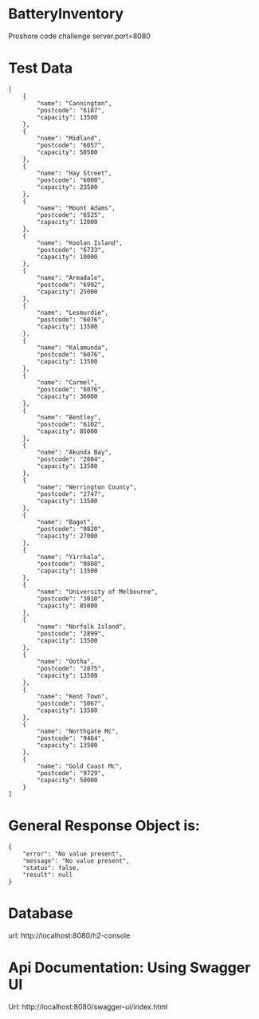 # BatteryInventory
 Proshore code challenge
    server.port=8080

# Test Data
    [
        {
            "name": "Cannington",
            "postcode": "6107",
            "capacity": 13500
        },
        {
            "name": "Midland",
            "postcode": "6057",
            "capacity": 50500
        },
        {
            "name": "Hay Street",
            "postcode": "6000",
            "capacity": 23500
        },
        {
            "name": "Mount Adams",
            "postcode": "6525",
            "capacity": 12000
        },
        {
            "name": "Koolan Island",
            "postcode": "6733",
            "capacity": 10000
        },
        {
            "name": "Armadale",
            "postcode": "6992",
            "capacity": 25000
        },
        {
            "name": "Lesmurdie",
            "postcode": "6076",
            "capacity": 13500
        },
        {
            "name": "Kalamunda",
            "postcode": "6076",
            "capacity": 13500
        },
        {
            "name": "Carmel",
            "postcode": "6076",
            "capacity": 36000
        },
        {
            "name": "Bentley",
            "postcode": "6102",
            "capacity": 85000
        },
        {
            "name": "Akunda Bay",
            "postcode": "2084",
            "capacity": 13500
        },
        {
            "name": "Werrington County",
            "postcode": "2747",
            "capacity": 13500
        },
        {
            "name": "Bagot",
            "postcode": "0820",
            "capacity": 27000
        },
        {
            "name": "Yirrkala",
            "postcode": "0880",
            "capacity": 13500
        },
        {
            "name": "University of Melbourne",
            "postcode": "3010",
            "capacity": 85000
        },
        {
            "name": "Norfolk Island",
            "postcode": "2899",
            "capacity": 13500
        },
        {
            "name": "Ootha",
            "postcode": "2875",
            "capacity": 13500
        },
        {
            "name": "Kent Town",
            "postcode": "5067",
            "capacity": 13500
        },
        {
            "name": "Northgate Mc",
            "postcode": "9464",
            "capacity": 13500
        },
        {
            "name": "Gold Coast Mc",
            "postcode": "9729",
            "capacity": 50000
        }
    ]


# General Response Object is:

    {
        "error": "No value present",
        "message": "No value present",
        "status": false,
        "result": null
    }

# Database 
url: http://localhost:8080/h2-console

# Api Documentation: Using Swagger UI
Url: http://localhost:8080/swagger-ui/index.html
